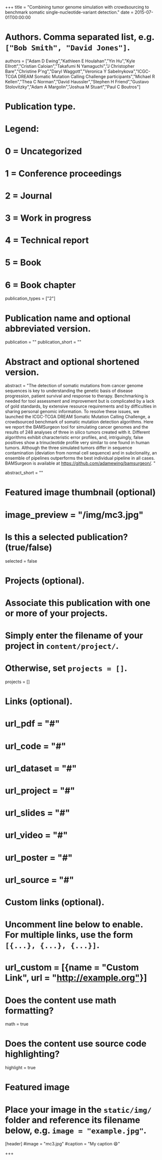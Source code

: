 
+++
title = "Combining tumor genome simulation with crowdsourcing to benchmark somatic single-nucleotide-variant detection."
date = 2015-07-01T00:00:00

# Authors. Comma separated list, e.g. `["Bob Smith", "David Jones"]`.
authors = ["Adam D Ewing","Kathleen E Houlahan","Yin Hu","Kyle Ellrott","Cristian Caloian","Takafumi N Yamaguchi","J Christopher Bare","Christine P'ng","Daryl Waggott","Veronica Y Sabelnykova","ICGC-TCGA DREAM Somatic Mutation Calling Challenge participants","Michael R Kellen","Thea C Norman","David Haussler","Stephen H Friend","Gustavo Stolovitzky","Adam A Margolin","Joshua M Stuart","Paul C Boutros"]

# Publication type.
# Legend:
# 0 = Uncategorized
# 1 = Conference proceedings
# 2 = Journal
# 3 = Work in progress
# 4 = Technical report
# 5 = Book
# 6 = Book chapter
publication_types = ["2"]

# Publication name and optional abbreviated version.
publication = ""
publication_short = ""

# Abstract and optional shortened version.
abstract = "The detection of somatic mutations from cancer genome sequences is key to understanding the genetic basis of disease progression, patient survival and response to therapy. Benchmarking is needed for tool assessment and improvement but is complicated by a lack of gold standards, by extensive resource requirements and by difficulties in sharing personal genomic information. To resolve these issues, we launched the ICGC-TCGA DREAM Somatic Mutation Calling Challenge, a crowdsourced benchmark of somatic mutation detection algorithms. Here we report the BAMSurgeon tool for simulating cancer genomes and the results of 248 analyses of three in silico tumors created with it. Different algorithms exhibit characteristic error profiles, and, intriguingly, false positives show a trinucleotide profile very similar to one found in human tumors. Although the three simulated tumors differ in sequence contamination (deviation from normal cell sequence) and in subclonality, an ensemble of pipelines outperforms the best individual pipeline in all cases. BAMSurgeon is available at https://github.com/adamewing/bamsurgeon/. "

abstract_short = ""
# Featured image thumbnail (optional)
# image_preview = "/img/mc3.jpg"

# Is this a selected publication? (true/false)
selected = false

# Projects (optional).
#   Associate this publication with one or more of your projects.
#   Simply enter the filename of your project in `content/project/`.
#   Otherwise, set `projects = []`.
projects = []

# Links (optional).
# url_pdf = "#"
# url_code = "#"
# url_dataset = "#"
# url_project = "#"
# url_slides = "#"
# url_video = "#"
# url_poster = "#"
# url_source = "#"

# Custom links (optional).
#   Uncomment line below to enable. For multiple links, use the form `[{...}, {...}, {...}]`.
# url_custom = [{name = "Custom Link", url = "http://example.org"}]

# Does the content use math formatting?
math = true

# Does the content use source code highlighting?
highlight = true

# Featured image
# Place your image in the `static/img/` folder and reference its filename below, e.g. `image = "example.jpg"`.
[header]
#image = "mc3.jpg"
#caption = "My caption :smile:"

+++

